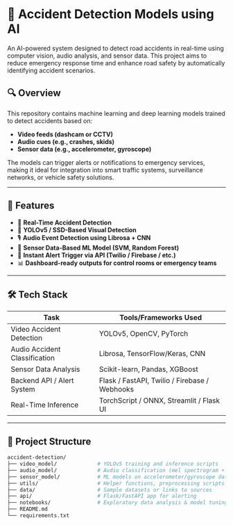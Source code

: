 # 🚧 Accident Detection Models using AI

An AI-powered system designed to detect road accidents in real-time using computer vision, audio analysis, and sensor data. This project aims to reduce emergency response time and enhance road safety by automatically identifying accident scenarios.

## 🔍 Overview

This repository contains machine learning and deep learning models trained to detect accidents based on:
- **Video feeds (dashcam or CCTV)**
- **Audio cues (e.g., crashes, skids)**
- **Sensor data (e.g., accelerometer, gyroscope)**

The models can trigger alerts or notifications to emergency services, making it ideal for integration into smart traffic systems, surveillance networks, or vehicle safety solutions.

---

## 🧠 Features

- 🚗 **Real-Time Accident Detection**
- 🎥 **YOLOv5 / SSD-Based Visual Detection**
- 🎙️ **Audio Event Detection using Librosa + CNN**
- 📱 **Sensor Data-Based ML Model (SVM, Random Forest)**
- 📡 **Instant Alert Trigger via API (Twilio / Firebase / etc.)**
- 📊 **Dashboard-ready outputs for control rooms or emergency teams**

---

## 🛠️ Tech Stack

| Task                          | Tools/Frameworks Used                                |
|-------------------------------|------------------------------------------------------|
| Video Accident Detection      | YOLOv5, OpenCV, PyTorch                              |
| Audio Accident Classification | Librosa, TensorFlow/Keras, CNN                       |
| Sensor Data Analysis          | Scikit-learn, Pandas, XGBoost                        |
| Backend API / Alert System    | Flask / FastAPI, Twilio / Firebase / Webhooks        |
| Real-Time Inference           | TorchScript / ONNX, Streamlit / Flask UI            |

---

## 📁 Project Structure

```bash
accident-detection/
├── video_model/             # YOLOv5 training and inference scripts
├── audio_model/             # Audio classification (mel spectrogram + CNN)
├── sensor_model/            # ML models on accelerometer/gyroscope data
├── utils/                   # Helper functions, preprocessing scripts
├── data/                    # Sample datasets or links to sources
├── api/                     # Flask/FastAPI app for alerting
├── notebooks/               # Exploratory data analysis & model tuning
├── README.md
└── requirements.txt
```

